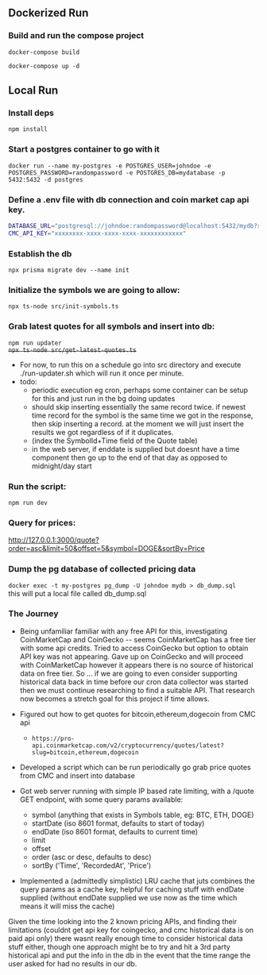 ## Dockerized Run

### Build and run the compose project
`docker-compose build`  

`docker-compose up -d`

## Local Run

### Install deps
`npm install`

### Start a postgres container to go with it

`docker run --name my-postgres -e POSTGRES_USER=johndoe -e POSTGRES_PASSWORD=randompassword -e POSTGRES_DB=mydatabase -p 5432:5432 -d postgres`

### Define a .env file with db connection and coin market cap api key.
```bash
DATABASE_URL="postgresql://johndoe:randompassword@localhost:5432/mydb?schema=public"
CMC_API_KEY="xxxxxxxx-xxxx-xxxx-xxxx-xxxxxxxxxxxx"
```

### Establish the db
`npx prisma migrate dev --name init`

### Initialize the symbols we are going to allow:
`npx ts-node src/init-symbols.ts`

### Grab latest quotes for all symbols and insert into db:
`npm run updater`  
~~`npx ts-node src/get-latest-quotes.ts`~~
- For now, to run this on a schedule go into src directory and execute  ./run-updater.sh which will run it once per minute.
- todo:
  - periodic execution eg cron, perhaps some container can be setup for this and just run in the bg doing updates
  - should skip inserting essentially the same record twice. if newest time record for the symbol is the same time we got in the response, then skip inserting a record. at the moment we will just insert the results we got regardless of if it duplicates. 
  - (index the SymbolId+Time field of the Quote table)
  - in the web server, if enddate is supplied but doesnt have a time component then go up to the end of that day as opposed to midnight/day start

### Run the script:
`npm run dev`

### Query for prices:
http://127.0.0.1:3000/quote?order=asc&limit=50&offset=5&symbol=DOGE&sortBy=Price

### Dump the pg database of collected pricing data
`docker exec -t my-postgres pg_dump -U johndoe mydb > db_dump.sql`  
this will put a local file called db_dump.sql

### The Journey
- Being unfamiliar familiar with any free API for this, investigating CoinMarketCap and CoinGecko -- seems CoinMarketCap has a free tier with some api credits. Tried to access CoinGecko but option to obtain API key was not appearing. Gave up on CoinGecko and will proceed with CoinMarketCap however it appears there is no source of historical data on free tier. So ... if we are going to even consider supporting historical data back in time before our cron data collector was started then we must continue researching to find a suitable API. That research now becomes a stretch goal for this project if time allows.

- Figured out how to get quotes for bitcoin,ethereum,dogecoin from CMC api
  - `https://pro-api.coinmarketcap.com/v2/cryptocurrency/quotes/latest?slug=bitcoin,ethereum,dogecoin`

- Developed a script which can be run periodically go grab price quotes from CMC and insert into database

- Got web server running with simple IP based rate limiting, with a /quote GET endpoint, with some query params available:
  - symbol (anything that exists in Symbols table, eg: BTC, ETH, DOGE)
  - startDate (iso 8601 format, defaults to start of today)
  - endDate (iso 8601 format, defaults to current time)
  - limit
  - offset
  - order (asc or desc, defaults to desc)
  - sortBy ('Time', 'RecordedAt', 'Price')

- Implemented a (admittedly simplistic) LRU cache that juts combines the query params as a cache key, helpful for caching stuff with endDate supplied (without endDate supplied we use now as the time which means it will miss the cache)

Given the time looking into the 2 known pricing APIs, and finding their limitations (couldnt get api key for coingecko, and cmc historical data is on paid api only) there wasnt really enough time to consider historical data stuff either, though one approach might be to try and hit a 3rd party historical api and put the info in the db in the event that the time range the user asked for had no results in our db.